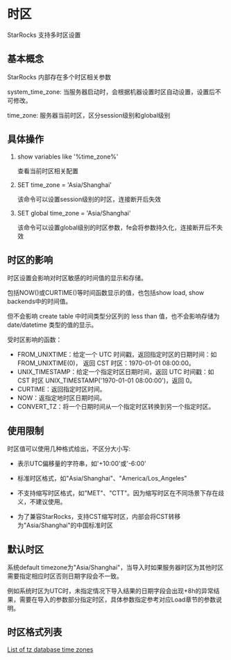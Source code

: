 # 时区

StarRocks 支持多时区设置

## 基本概念

StarRocks 内部存在多个时区相关参数

system_time_zone: 当服务器启动时，会根据机器设置时区自动设置，设置后不可修改。

time_zone: 服务器当前时区，区分session级别和global级别

## 具体操作

1. show variables like '%time_zone%'

    查看当前时区相关配置

2. SET time_zone = 'Asia/Shanghai'

    该命令可以设置session级别的时区，连接断开后失效

3. SET global time_zone = 'Asia/Shanghai'

    该命令可以设置global级别的时区参数，fe会将参数持久化，连接断开后不失效

## 时区的影响

时区设置会影响对时区敏感的时间值的显示和存储。

包括NOW()或CURTIME()等时间函数显示的值，也包括show load, show backends中的时间值。

但不会影响 create table 中时间类型分区列的 less than 值，也不会影响存储为 date/datetime 类型的值的显示。

受时区影响的函数：

* FROM_UNIXTIME：给定一个 UTC 时间戳，返回指定时区的日期时间：如 FROM_UNIXTIME(0)， 返回 CST 时区：1970-01-01 08:00:00。
* UNIX_TIMESTAMP：给定一个指定时区日期时间，返回 UTC 时间戳：如 CST 时区 UNIX_TIMESTAMP('1970-01-01 08:00:00')，返回 0。
* CURTIME：返回指定时区时间。
* NOW：返指定地时区日期时间。
* CONVERT_TZ：将一个日期时间从一个指定时区转换到另一个指定时区。

## 使用限制

时区值可以使用几种格式给出，不区分大小写:

* 表示UTC偏移量的字符串，如'+10:00'或'-6:00'

* 标准时区格式，如"Asia/Shanghai"、"America/Los_Angeles"

* 不支持缩写时区格式，如"MET"、"CTT"。因为缩写时区在不同场景下存在歧义，不建议使用。

* 为了兼容StarRocks，支持CST缩写时区，内部会将CST转移为"Asia/Shanghai"的中国标准时区

## 默认时区

系统default timezone为"Asia/Shanghai"，当导入时如果服务器时区为其他时区需要指定相应时区否则日期字段会不一致。

例如系统时区为UTC时，未指定情况下导入结果的日期字段会出现+8h的异常结果，需要在导入的参数部分指定时区，具体参数指定参考对应Load章节的参数说明。

## 时区格式列表

[List of tz database time zones](https://en.wikipedia.org/wiki/List_of_tz_database_time_zones)
